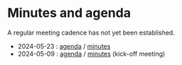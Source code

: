 # Minutes and agenda

A regular meeting cadence has not yet been established.

* 2024-05-23 : [agenda](2024-05-23/agenda.md) / [minutes](2024-05-23/minutes.md) 
* 2024-05-09 : [agenda](2024-05-09/agenda.md) / [minutes](2024-05-09/minutes.md) (kick-off meeting)
  
